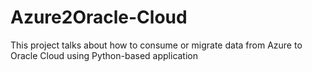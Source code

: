 # Azure2Oracle-Cloud
This project talks about how to consume or migrate data from Azure to Oracle Cloud using Python-based application
